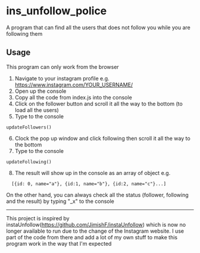 # ins_unfollow_police
A program that can find all the users that does not follow you while you are following them

## Usage
This program can only work from the browser

1. Navigate to your instagram profile e.g. https://www.instagram.com/YOUR_USERNAME/
2. Open up the console
3. Copy all the code from index.js into the console
4. Click on the follower button and scroll it all the way to the bottom (to load all the users)
5. Type to the console
  ```
  updateFollowers()
  ```
6. Clock the pop up window and click following then scroll it all the way to the bottom
7. Type to the console
  ```
  updateFollowing()
  ```
8. The result will show up in the console as an array of object
e.g.
```
  [{id: 0, name="a"}, {id:1, name="b"}, {id:2, name="c"}...]
```

On the other hand, you can always check all the status (follower, following and the result) by typing "_x" to the console


---
This project is inspired by instaUnfollow(https://github.com/JimishF/instaUnfollow) which is now no longer available to run due 
to the change of the Instagram website. I use part of the code from there and add a lot of my own stuff to make this program work 
in the way that I'm expected
